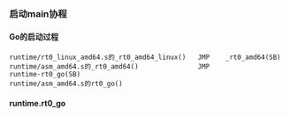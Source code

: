 ### 启动main协程

<link rel="stylesheet" type="text/css" href="../images/jquery.dialog.css">
<script type=text/javascript src="../images/jquery.main.js"></script>

#### Go的启动过程
```
runtime/rt0_linux_amd64.s的_rt0_amd64_linux()   JMP    _rt0_amd64(SB)
runtime/asm_amd64.s的_rt0_amd64()               JMP    runtime·rt0_go(SB)
runtime/asm_amd64.s的rt0_go()
```

#### runtime.rt0_go
<div id="rt0_go"></div>
<script>
    mainFunctions.push(['rt0_go', '#rt0_go'])
</script>


